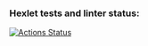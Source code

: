 ### Hexlet tests and linter status:
[![Actions Status](https://github.com/VitalMangal/frontend-project-46/actions/workflows/hexlet-check.yml/badge.svg)](https://github.com/VitalMangal/frontend-project-46/actions)